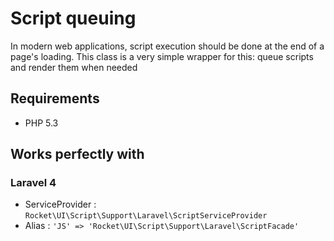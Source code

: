 # Script queuing

In modern web applications, script execution should be done at the end of a page's loading.
This class is a very simple wrapper for this: queue scripts and render them when needed

## Requirements

- PHP 5.3

## Works perfectly with

### Laravel 4

- ServiceProvider : `Rocket\UI\Script\Support\Laravel\ScriptServiceProvider`
- Alias : `'JS' => 'Rocket\UI\Script\Support\Laravel\ScriptFacade'`
